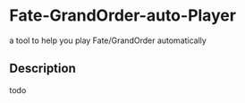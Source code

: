 # Fate-GrandOrder-auto-Player
a tool to help you play Fate/GrandOrder automatically

## Description
todo
